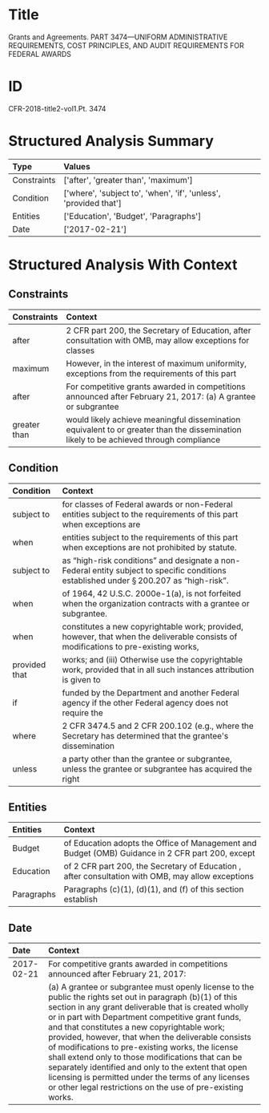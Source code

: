 # Title

 Grants and Agreements. PART 3474—UNIFORM ADMINISTRATIVE REQUIREMENTS, COST PRINCIPLES, AND AUDIT REQUIREMENTS FOR FEDERAL AWARDS


# ID

 CFR-2018-title2-vol1.Pt. 3474


# Structured Analysis Summary

| Type        | Values                                                           |
|:------------|:-----------------------------------------------------------------|
| Constraints | ['after', 'greater than', 'maximum']                             |
| Condition   | ['where', 'subject to', 'when', 'if', 'unless', 'provided that'] |
| Entities    | ['Education', 'Budget', 'Paragraphs']                            |
| Date        | ['2017-02-21']                                                   |


# Structured Analysis With Context

 


## Constraints

| Constraints   | Context                                                                                                                                |
|:--------------|:---------------------------------------------------------------------------------------------------------------------------------------|
| after         | 2 CFR part 200, the Secretary of Education, after consultation with OMB, may allow exceptions for classes                              |
| maximum       | However, in the interest of  maximum uniformity, exceptions from the requirements of this part                                         |
| after         | For competitive grants awarded in competitions announced  after February 21, 2017: (a) A grantee or subgrantee                         |
| greater than  | would likely achieve meaningful dissemination equivalent to or greater than the dissemination likely to be achieved through compliance |


## Condition

| Condition     | Context                                                                                                                                                                     |
|:--------------|:----------------------------------------------------------------------------------------------------------------------------------------------------------------------------|
| subject to    | for classes of Federal awards or non-Federal entities subject to the requirements of this part when exceptions are                                                          |
| when          | entities subject to the requirements of this part when  exceptions are not prohibited by statute.                                                                           |
| subject to    | as &#8220;high-risk conditions&#8221; and designate a non-Federal entity subject to  specific conditions established under &#167;&#8201;200.207 as &#8220;high-risk&#8221;. |
| when          | of 1964, 42 U.S.C. 2000e-1(a), is not forfeited when  the organization contracts with a grantee or subgrantee.                                                              |
| when          | constitutes a new copyrightable work; provided, however, that when the deliverable consists of modifications to pre-existing works,                                         |
| provided that | works; and (iii) Otherwise use the copyrightable work, provided that in all such instances attribution is given to                                                          |
| if            | funded by the Department and another Federal agency if the other Federal agency does not require the                                                                        |
| where         | 2 CFR 3474.5 and 2 CFR 200.102 (e.g., where the Secretary has determined that the grantee's dissemination                                                                   |
| unless        | a party other than the grantee or subgrantee, unless the grantee or subgrantee has acquired the right                                                                       |


## Entities

| Entities   | Context                                                                                           |
|:-----------|:--------------------------------------------------------------------------------------------------|
| Budget     | of Education adopts the Office of Management and Budget (OMB) Guidance in 2 CFR part 200, except  |
| Education  | of 2 CFR part 200, the Secretary of Education , after consultation with OMB, may allow exceptions |
| Paragraphs | Paragraphs (c)(1), (d)(1), and (f) of this section establish                                      |


## Date

| Date       | Context                                                                                                                                                                                                                                                                                                                                                                                                                                                                                                                                                                                                                        |
|:-----------|:-------------------------------------------------------------------------------------------------------------------------------------------------------------------------------------------------------------------------------------------------------------------------------------------------------------------------------------------------------------------------------------------------------------------------------------------------------------------------------------------------------------------------------------------------------------------------------------------------------------------------------|
| 2017-02-21 | For competitive grants awarded in competitions announced after February 21, 2017:                                                                                                                                                                                                                                                                                                                                                                                                                                                                                                                                              |
|            |             (a) A grantee or subgrantee must openly license to the public the rights set out in paragraph (b)(1) of this section in any grant deliverable that is created wholly or in part with Department competitive grant funds, and that constitutes a new copyrightable work; provided, however, that when the deliverable consists of modifications to pre-existing works, the license shall extend only to those modifications that can be separately identified and only to the extent that open licensing is permitted under the terms of any licenses or other legal restrictions on the use of pre-existing works. |


